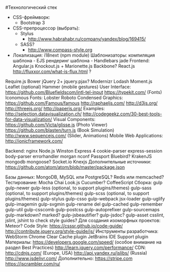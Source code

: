 #Технологический стек
- CSS-фреймворк:
  - Bootstrap 3
- CSS-препроцессор (выбрать):
  - Stylus
    + http://www.habrahabr.ru/company/yandex/blog/169415/
  - SASS?
    + http://www.compass-style.org
- Локализация:
i18next (npm module)
Шаблонизаторы:
компиляция шаблона - EJS
рендеринг шаблона - Handlebars
jade
Frontend:
Angular.js
Knockout.js + Marionette.js
Backbone?
React.js
http://fluxxor.com/what-is-flux.html ?

Require.js
Bower
jQuery 2+
jquery.pjax?
Modernizr
Lodash
Moment.js
Leaflet (optional)
Hammer (mobile gestures)
User Interface:
https://github.com/Bluefieldscom/intl-tel-input
https://typekit.com/ (Fonts)
Iconomous
Fonts:
Lobster
Roboto Condensed
Graphics:
https://github.com/Famous/famous
http://raphaeljs.com/
http://d3js.org/
http://threejs.org/
http://paperjs.org/
Examples:
http://selection.datavisualization.ch/
http://codegeekz.com/30-best-tools-for-data-visualization/
Visual Components:
https://github.com/Victa/glisse.js (Photo Viewer)
https://github.com/blasten/turn.js (Book Simulation)
http://www.sequencejs.com/ (Slider, Animations)
Mobile Web Applications:
http://ionicframework.com/

Backend:
nginx
Node.js
Winston
Express 4
cookie-parser
express-session
body-parser
errorhandler
morgan
nconf
Passport
Bluebird?
KrakenJS
mongodb
mongoose?
Socket.io
Knexjs
Дополнительные источники:
https://github.com/atom/atom/blob/master/package.json

Базы данных:
MongoDB, MySQL или PostgreSQL?
Redis или memcached?
Тестирование:
Mocha
Chai
Look.js
Cucumber?
CoffeeScript
Сборка:
gulp
gulp-newer
gulp-less (optional, to support plugins/themes)
gulp-sass (optional, to support plugins/themes)
gulp-scss (optional, to support plugins/themes)
gulp-stylus
gulp-csso
gulp-webpack
jsx-loader
gulp-uglify
gulp-imagemin
gulp-svgmin
gulp-rename
del
gulp-cached
gulp-remember
gulp-util
gulp-csscomb
gulp-postcss
gulp-autoprefixer
gulp-sourcemaps
gulp-markdown?
marked?
gulp-jsbeautifier?
gulp-jsdoc?
gulp-asset
csslint, jslint, jshint to check style guides?
Для создания изоморфных проектов:
Meteor?
Code Style:
https://csssr.github.io/code-guide/
http://contribute.jquery.org/style-guide/js/
Инструменты разработчика:
WebStorm
Chrome
Clear Cache plugin
JetBrains IDE Support plugin
Материалы:
https://developers.google.com/speed/ (особое внимание на раздел Best Practices)
http://learn.jquery.com/performance/
CDN:
http://cdnjs.com/ (Europe, USA)
http://api.yandex.ru/jslibs/ (Russia)
http://www.jsdelivr.com/
Дополнительно:
https://stripe.com
https://jscrambler.com/ru/
